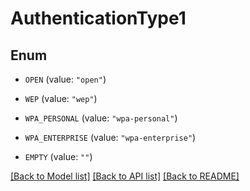 # AuthenticationType1

## Enum


* `OPEN` (value: `"open"`)

* `WEP` (value: `"wep"`)

* `WPA_PERSONAL` (value: `"wpa-personal"`)

* `WPA_ENTERPRISE` (value: `"wpa-enterprise"`)

* `EMPTY` (value: `""`)


[[Back to Model list]](../README.md#documentation-for-models) [[Back to API list]](../README.md#documentation-for-api-endpoints) [[Back to README]](../README.md)


